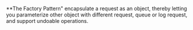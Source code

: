 **The Factory Pattern" encapsulate a request as an object, thereby letting you parameterize other object with different request, queue or log request, and support undoable operations.
